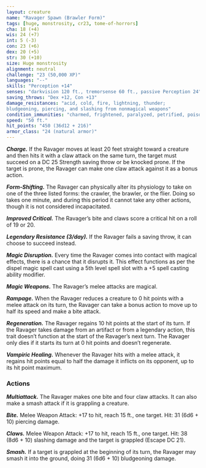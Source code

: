 ```yaml
---
layout: creature
name: "Ravager Spawn (Brawler Form)"
tags: [huge, monstrosity, cr23, tome-of-horrors]
cha: 18 (+4)
wis: 24 (+7)
int: 5 (-3)
con: 23 (+6)
dex: 20 (+5)
str: 30 (+10)
size: Huge monstrosity
alignment: neutral
challenge: "23 (50,000 XP)"
languages: "--"
skills: "Perception +14"
senses: "darkvision 120 ft., tremorsense 60 ft., passive Perception 24"
saving_throws: "Dex +12, Con +13"
damage_resistances: "acid, cold, fire, lightning, thunder;
bludgeoning, piercing, and slashing from nonmagical weapons"
condition_immunities: "charmed, frightened, paralyzed, petrified, poisoned"
speed: "50 ft."
hit_points: "450 (36d12 + 216)"
armor_class: "24 (natural armor)"
---
```


***Charge.*** If the Ravager moves at least 20 feet straight toward a creature
and then hits it with a claw attack on the same turn, the target must succeed
on a DC 25 Strength saving throw or be knocked prone. If the target is
prone, the Ravager can make one claw attack against it as a bonus action.

***Form-Shifting.*** The Ravager can physically alter its physiology to
take on one of the three listed forms: the crawler, the brawler, or the flier.
Doing so takes one minute, and during this period it cannot take any other
actions, though it is not considered incapacitated.

***Improved Critical.*** The Ravager’s bite and claws score a critical hit on
a roll of 19 or 20.

***Legendary Resistance (3/day).*** If the Ravager fails a saving throw, it
can choose to succeed instead.

***Magic Disruption.*** Every time the Ravager comes into contact with
magical effects, there is a chance that it disrupts it. This effect functions as
per the dispel magic spell cast using a 5th level spell slot with a +5 spell
casting ability modifier.

***Magic Weapons.*** The Ravager’s melee attacks are magical.

***Rampage.*** When the Ravager reduces a creature to 0 hit points with a
melee attack on its turn, the Ravager can take a bonus action to move up
to half its speed and make a bite attack.

***Regeneration.*** The Ravager regains 10 hit points at the start of its turn.
If the Ravager takes damage from an artifact or from a legendary action,
this trait doesn’t function at the start of the Ravager’s next turn. The
Ravager only dies if it starts its turn at 0 hit points and doesn’t regenerate.

***Vampiric Healing.*** Whenever the Ravager hits with a melee attack, it
regains hit points equal to half the damage it inflicts on its opponent, up to
its hit point maximum.

### Actions

***Multiattack.*** The Ravager makes one bite and four claw attacks. It can
also make a smash attack if it is grappling a creature.

***Bite.*** Melee Weapon Attack: +17 to hit, reach 15 ft., one target. Hit: 31
(6d6 + 10) piercing damage.

***Claws.*** Melee Weapon Attack: +17 to hit, reach 15 ft., one target. Hit:
38 (8d6 + 10) slashing damage and the target is grappled (Escape DC 21).

***Smash.*** If a target is grappled at the beginning of its turn, the Ravager
may smash it into the ground, doing 31 (6d6 + 10) bludgeoning damage.
